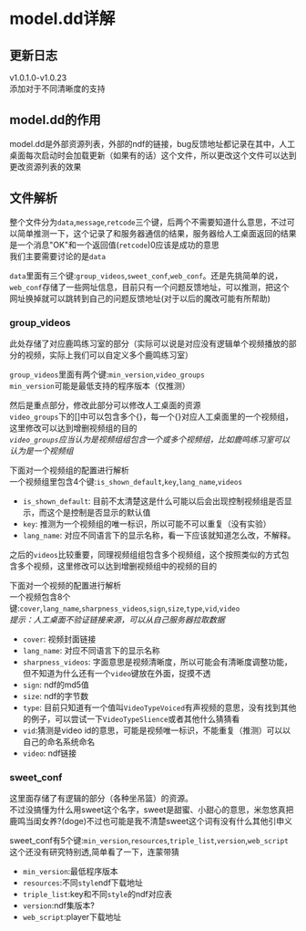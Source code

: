 # model.dd详解

## 更新日志

v1.0.1.0-v1.0.23  
添加对于不同清晰度的支持

## model.dd的作用

model.dd是外部资源列表，外部的ndf的链接，bug反馈地址都记录在其中，人工桌面每次启动时会加载更新（如果有的话）这个文件，所以更改这个文件可以达到更改资源列表的效果

## 文件解析

整个文件分为`data`,`message`,`retcode`三个键，后两个不需要知道什么意思，不过可以简单推测一下，这个记录了和服务器通信的结果，服务器给人工桌面返回的结果是一个消息"OK"和一个返回值(`retcode`)0应该是成功的意思  
我们主要需要讨论的是`data`

`data`里面有三个键:`group_videos`,`sweet_conf`,`web_conf`。还是先挑简单的说，`web_conf`存储了一些网址信息，目前只有一个问题反馈地址，可以推测，把这个网址换掉就可以跳转到自己的问题反馈地址(对于以后的魔改可能有所帮助)

### group_videos

此处存储了对应鹿鸣练习室的部分（实际可以说是对应没有逻辑单个视频播放的部分的视频，实际上我们可以自定义多个鹿鸣练习室）

`group_videos`里面有两个键:`min_version`,`video_groups`  
`min_version`可能是最低支持的程序版本（仅推测）

然后是重点部分，修改此部分可以修改人工桌面的资源  
`video_groups`下的[]中可以包含多个{}，每一个{}对应人工桌面里的一个视频组，这里修改可以达到增删视频组的目的  
*`video_groups`应当认为是视频组组包含一个或多个视频组，比如鹿鸣练习室可以认为是一个视频组*

下面对一个视频组的配置进行解析  
一个视频组里包含4个键:`is_shown_default`,`key`,`lang_name`,`videos`

+ `is_shown_default`: 目前不太清楚这是什么可能以后会出现控制视频组是否显示，而这个是控制是否显示的默认值
+ `key`: 推测为一个视频组的唯一标识，所以可能不可以重复（没有实验）
+ `lang_name`: 对应不同语言下的显示名称，看一下应该就知道怎么改，不解释。

之后的`videos`比较重要，同理视频组组包含多个视频组，这个按照类似的方式包含多个视频，这里修改可以达到增删视频组中的视频的目的

下面对一个视频的配置进行解析  
一个视频包含8个键:`cover`,`lang_name`,`sharpness_videos`,`sign`,`size`,`type`,`vid`,`video`  
*提示：人工桌面不验证链接来源，可以从自己服务器拉取数据*

+ `cover`: 视频封面链接
+ `lang_name`: 对应不同语言下的显示名称
+ `sharpness_videos`: 字面意思是视频清晰度，所以可能会有清晰度调整功能，但不知道为什么还有一个`video`键放在外面，捉摸不透
+ `sign`: ndf的md5值
+ `size`: ndf的字节数
+ `type`: 目前只知道有一个值叫`VideoTypeVoiced`有声视频的意思，没有找到其他的例子，可以尝试一下`VideoTypeSlience`或者其他什么猜猜看
+ `vid`:猜测是video id的意思，可能是视频唯一标识，不能重复（推测）可以以自己的命名系统命名
+ `video`: ndf链接

### sweet_conf

这里面存储了有逻辑的部分（各种坐吊篮）的资源。  
不过没搞懂为什么用sweet这个名字，sweet是甜蜜、小甜心的意思，米忽悠真把鹿鸣当闺女养?(doge)不过也可能是我不清楚sweet这个词有没有什么其他引申义

sweet_conf有5个键:`min_version`,`resources`,`triple_list`,`version`,`web_script`  
这个还没有研究特别透,简单看了一下，连蒙带猜

+ `min_version`:最低程序版本
+ `resources`:不同`style`ndf下载地址
+ `triple_list`:key和不同`style`的ndf对应表
+ `version`:ndf集版本?
+ `web_script`:player下载地址
